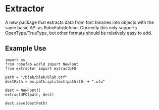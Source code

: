 Extractor
========
A new package that extracts data from font binaries into objects with
the same basic API as RoboFab/defcon. Currently this only supports
OpenType/TrueType, but other formats should be relatively easy to add.

Example Use
-----------

    import os
    from robofab.world import NewFont
    from extractor import extractUFO
    
    path = "/blah/blah/blah.otf"
    destPath = os.path.splitext(path)[0] + ".ufo"
   
    dest = NewFont()
    extractUFO(path, dest)
   
    dest.save(destPath)
